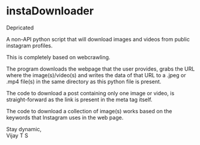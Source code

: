 # instaDownloader

<bold>Depricated</bold>

A non-API python script that will download images and videos from public instagram profiles.

This is completely based on webcrawling. 

The program downloads the webpage that the user provides, grabs the URL where the image(s)/video(s) and writes the data of that URL to a .jpeg or .mp4 file(s) in the same directory as this python file is present.

The code to download a post containing only one image or video, is straight-forward as the link is present in the meta tag itself.

The code to download a collection of image(s) works based on the keywords that Instagram uses in the web page.

Stay dynamic,<br>Vijay T S
